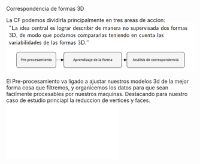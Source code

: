 Correspondencia de formas 3D

La CF podemos dividirla principalmente en tres areas de accion:
![Pipeline Shape Correspondence](/pics/pipe1.png)


El Pre-procesamiento va ligado a ajustar nuestros modelos 3d de la mejor forma cosa que filtremos, y organicemos los datos para que sean facilmente procesables por nuestros maquinas.
    Destacando para nuestro caso de estudio princiapl la reduccion de vertices y faces.
    ![Decimación de Vértices y Caras](/pics/prepro.pgn)
    
